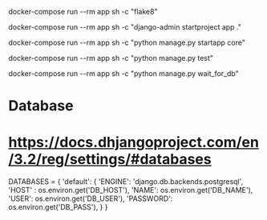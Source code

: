 docker-compose run --rm app sh -c "flake8"

docker-compose run --rm app sh -c "django-admin startproject app ."

docker-compose run --rm app sh -c "python manage.py startapp core" 

docker-compose run --rm app sh -c "python manage.py test"

docker-compose run --rm app sh -c "python manage.py wait_for_db"

# Database
# https://docs.dhjangoproject.com/en/3.2/reg/settings/#databases

DATABASES = {
    'default': {
        'ENGINE': 'django.db.backends.postgresql',
        'HOST' : os.environ.get('DB_HOST'),
        'NAME': os.environ.get('DB_NAME'),
        'USER': os.environ.get('DB_USER'),
        'PASSWORD': os.environ.get('DB_PASS'),
    }
}